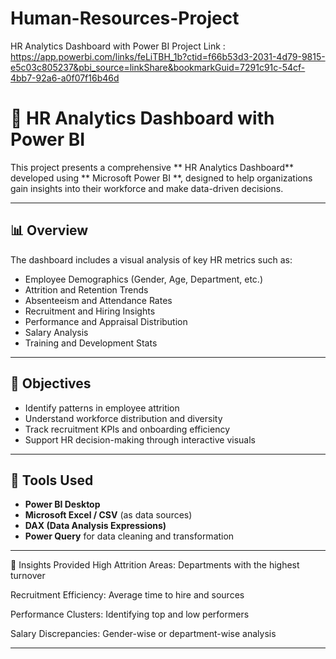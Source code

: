 # Human-Resources-Project
HR Analytics Dashboard with Power BI
Project Link :
https://app.powerbi.com/links/feLiTBH_1b?ctid=f66b53d3-2031-4d79-9815-e5c03c805237&pbi_source=linkShare&bookmarkGuid=7291c91c-54cf-4bb7-92a6-a0f07f16b46d
# 🧠 HR Analytics Dashboard with Power BI

This project presents a comprehensive ** HR Analytics Dashboard** developed using ** Microsoft Power BI **, designed to help organizations gain insights into their workforce and make data-driven decisions.

---

## 📊 Overview

The dashboard includes a visual analysis of key HR metrics such as:

- Employee Demographics (Gender, Age, Department, etc.)
- Attrition and Retention Trends
- Absenteeism and Attendance Rates
- Recruitment and Hiring Insights
- Performance and Appraisal Distribution
- Salary Analysis
- Training and Development Stats

---

## 🎯 Objectives

- Identify patterns in employee attrition
- Understand workforce distribution and diversity
- Track recruitment KPIs and onboarding efficiency
- Support HR decision-making through interactive visuals

---

## 🧩 Tools Used

- **Power BI Desktop**
- **Microsoft Excel / CSV** (as data sources)
- **DAX (Data Analysis Expressions)**
- **Power Query** for data cleaning and transformation

---
📌 Insights Provided
High Attrition Areas: Departments with the highest turnover

Recruitment Efficiency: Average time to hire and sources

Performance Clusters: Identifying top and low performers

Salary Discrepancies: Gender-wise or department-wise analysis

---
